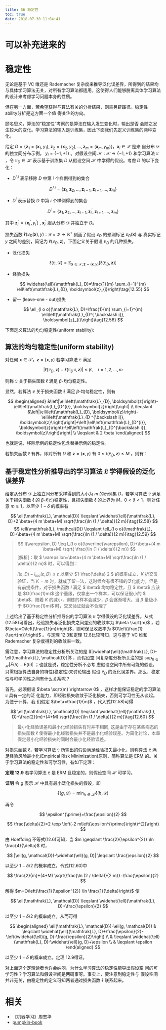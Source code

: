 ```yaml
---
title: 56 稳定性
toc: true
date: 2018-07-30 11:04:41
---
```

# 可以补充进来的

# 稳定性

无论是基于 VC 维还是 Rademacher 复杂度来推导泛化误差界，所得到的结果均与具体学习算法无关，对所有学习算法都适用。这使得人们能够脱离具体学习算法的设计来考虑学习问题本身的性质。

但在另一方面，若希望获得与算法有关的分析结果，则需另辟蹊径。稳定性 ability分析是这方面一个值 得关注的方向。

顾名思义，算法的“稳定性”考察的是算法在输入发生变化时，输出是否 会随之发生较大的变化。学习算法的输入是训练集，因此下面我们先定义训练集的两种变化。

给定 $D=\left\{\boldsymbol{z}_{1}=\left(\boldsymbol{x}_{1}, y_{1}\right), \boldsymbol{z}_{2}=\left(\boldsymbol{x}_{2}, y_{2}\right), \ldots, \boldsymbol{z}_{m}=\left(\boldsymbol{x}_{m}, y_{m}\right)\right\}$，$\boldsymbol{x}_{i} \in \mathcal{X}$ 是来 自分布 $\mathcal{D}$ 的独立同分布示例， $y_{i}=\{-1,+1\}$ 。对假设空间 $\mathcal{H} : \mathcal{X} \rightarrow\{-1,+1\}$ 和学习算法 $\mathfrak{L}$ ，令 $\mathfrak{L}_{D} \in \mathcal{H}$ 表示基于训练集 $D$ 从假设空间 $\mathcal{H}$ 中学得的假设。考虑 $D$ 的以下变化：

- $D^{\backslash i}$ 表示移除 $D$ 中第 $i$ 个样例得到的集合

$$
D^{\backslash i}=\left\{\boldsymbol{z}_{1}, \boldsymbol{z}_{2}, \ldots, \boldsymbol{z}_{i-1}, \boldsymbol{z}_{i+1}, \ldots, \boldsymbol{z}_{m}\right\}
$$

- $D^{i}$ 表示替换 $D$ 中第 $i$ 个样例得到的集合

$$
D^{i}=\left\{\boldsymbol{z}_{1}, \boldsymbol{z}_{2}, \ldots, \boldsymbol{z}_{i-1}, \boldsymbol{z}_{i}^{\prime}, \boldsymbol{z}_{i+1}, \ldots, \boldsymbol{z}_{m}\right\}
$$

其中 $\boldsymbol{z}_{i}^{\prime}=\left(\boldsymbol{x}_{i}^{\prime}, y_{i}^{\prime}\right)$ , $\boldsymbol{x}_{i}^{\prime}$ 服从分布 $\mathcal{D}$ 并独立于 $D$。

损失函数 $\ell\left(\mathfrak{L}_{D}(\boldsymbol{x}), y\right) : \mathcal{Y} \times \mathcal{Y} \rightarrow \mathbb{R}^{+}$ 刻画了假设 $\mathfrak{L}_{D}$ 的预测标记 $\mathfrak{L}_{D}(\boldsymbol{x})$ 与
真实标记 $y$ 之间的差别，简记为 $\ell\left(\mathfrak{L}_{D}, \boldsymbol{z}\right)$。下面定义关于假设 $\mathfrak{L}_{D}$ 的几种损失。

- 泛化损失

$$
\ell(\mathfrak{L}, \mathcal{D})=\mathbb{E}_{\boldsymbol{x} \in \mathcal{X}, \boldsymbol{z}=(\boldsymbol{x}, y)}\left[\ell\left(\mathfrak{L}_{D}, \boldsymbol{z}\right)\right]\tag{12.54}
$$

- 经验损失

$$
\widehat{\ell}(\mathfrak{L}, D)=\frac{1}{m} \sum_{i=1}^{m} \ell\left(\mathfrak{L}_{D}, \boldsymbol{z}_{i}\right)\tag{12.55}
$$

- 留一 (leave-one - out)损失

$$
\ell_{l o o}(\mathfrak{L}, D)=\frac{1}{m} \sum_{i=1}^{m} \ell\left(\mathfrak{L}_{D^{ \backslash i}}, \boldsymbol{z}_{i}\right)\tag{12.56}
$$

下面定义算法的均匀稳定性(uniform stability):

## 算法的均匀稳定性(uniform stability)

对任何 $\boldsymbol{x} \in \mathcal{X}$，$\boldsymbol{z}=(\boldsymbol{x}, y)$   若学习算法 $\mathfrak{L}$ 满足

$$
\left|\ell\left(\mathfrak{L}_{D}, \boldsymbol{z}\right)-\ell\left(\mathfrak{L}_{D^{\backslash i}}, \boldsymbol{z}\right)\right| \leqslant \beta, \quad i=1,2, \ldots, m\tag{12.57}
$$

则称 $\mathfrak{L}$ 关于损失函数 $\ell$ 满足 $\beta$-均匀稳定性。

显然，若算法 $\mathfrak{L}$ 关于损失函数 $\ell$ 满足 $\beta$-均匀稳定性，则有

$$
\begin{aligned} &\left|\ell\left(\mathfrak{L}_{D}, \boldsymbol{z}\right)-\ell\left(\mathfrak{L}_{D^{i}}, \boldsymbol{z}\right)\right| \\ \leqslant &\left|\ell\left(\mathfrak{L}_{D}, \boldsymbol{z}\right)-\ell\left(\mathfrak{L}_{D ^{\backslash i}}, \boldsymbol{z}\right)\right|+\left|\ell\left(\mathfrak{L}_{D^{i}}, \boldsymbol{z}\right)-\ell\left(\mathfrak{L}_{D^{\backslash i}}, \boldsymbol{z}\right)\right| \\ \leqslant & 2 \beta \end{aligned}
$$


也就是说，移除示例的稳定性包含替换示例的稳定性。

若损失函数 $\ell$ 有界，即对所有 $D$ 和 $\boldsymbol{z}=(\boldsymbol{x}, y)$ 有 $0 \leqslant l\left(\mathfrak{L}_{D}, \boldsymbol{z}\right) \leqslant M$ ，则有：

## 基于稳定性分析推导出的学习算法 $\mathfrak{L}$ 学得假设的泛化误差界

给定从分布 $\mathcal{D}$ 上独立同分布采样得到的大小为 $m$ 的示例集 $D$，若学习算法 $\mathfrak{L}$ 满足关于损失函数 $\ell$ 的 $\beta$-均匀稳定性，且损失函数 $\ell$ 的上界为 $M$，$0<\delta<1$，则对任意 $m \geqslant 1$，以至少 $1-\delta$ 的概率有

$$
\ell(\mathfrak{L}, \mathcal{D}) \leqslant \widehat{\ell}(\mathfrak{L}, D)+2 \beta+(4 m \beta+M) \sqrt{\frac{\ln (1 / \delta)}{2 m}}\tag{12.58}
$$
$$
\ell(\mathfrak{L}, \mathcal{D}) \leqslant \ell_{l o o}(\mathfrak{L}, D)+\beta+(4 m \beta+M) \sqrt{\frac{\ln (1 / \delta)}{2 m}}\tag{12.59}
$$

> $$
> l(\varepsilon, D) \leq l_{l o o}(\overline{\varepsilon}, D)+\beta+(4 m \beta+M) \sqrt{ \frac{\ln (1 / \delta)}{2 m}}
> $$
> [解析]：取 $ \varepsilon=\beta+(4 m \beta+M) \sqrt\frac{\ln (1 / \delta)}{2 m}$ 时，可以得到：
>
> $l(\varepsilon, D)-l_{l o o}(\varepsilon, D) \leq \varepsilon$ 以至少 $1-\frac{\delta} 2 $ 的概率成立，$K$ 折交叉验证，当 $K=m$ 时，就成了留一法，这时候会有很不错的泛化能力，但是有前提条件，对于损失函数 $l$ 满足 $ \beta$ 均匀稳定性，且 $ \beta$ 应该是 $O(\frac{1}m)$ 这个量级，仅拿出一个样本，可以保证很小的 $ \beta$，随着 $K$ 的减小，训练的样本会减少，$\beta$ 会逐渐增大，当 $\beta$ 量级小于 $O(\frac{1}m)$ 时，交叉验证就会不合理了

上述给出了基于稳定性分析推导出的学习算法 $\mathfrak{L}$ 学得假设的泛化误差界。从式(12.58)可看出，经验损失与泛化损失之间差别的收敛率为 $\beta \sqrt{m}$ ，若 $\beta=O\left(\frac{1}{m}\right)$，则可保证收敛率为 $O\left(\frac{1}{\sqrt{m}}\right)$ 。与定理 12.3和定理 12.6比较可知，这与基于 VC 维和 Rademacher 复杂度得到的收敛率一致。

需注意，学习算法的稳定性分析所关注的是 $|\widehat{\ell}(\mathfrak{L}, D)-\ell(\mathfrak{L}, \mathcal{D})|$ ，而假设空 间复杂度分析所关注的是 $\sup _{h \in \mathcal{H}}|\widehat{E}(h)-E(h)|$ ；也就是说，稳定性分析不必考 虑假设空间中所有可能的假设，只需根据算法自身的特性(稳定性)来讨论输出 假设 $\mathfrak{L}_{D}$ 的泛化误差界。那么，稳定性与可学习性之间有什么关系呢？

首先，必须假设 $\beta \sqrt{m} \rightarrow 0$ ，这样才能保证稳定的学习算法 $\mathfrak{L}$ 具有一定的泛 化能力，即经验损失收敛于泛化损失，否则可学习性无从谈起。为便于计算，我 们假定 $\beta=\frac{1}{m}$ ，代入式(12.58)可得

$$
\ell(\mathfrak{L}, \mathcal{D}) \leqslant \widehat{\ell}(\mathfrak{L}, D)+\frac{2}{m}+(4+M) \sqrt{\frac{\ln (1 / \delta)}{2 m}}\tag{12.60}
$$

> 最小化经验误差和最小化经验损失有时并不相同, 这是由于存在某些病态的 损失函数 $\ell$ 使得最小化经验损失并不是最小化经验误差。为简化讨论，本章假定最小化经验损失的同时会最小化经验误差。


对损失函数 $\ell$，若学习算法 $\mathfrak{L}$ 所输出的假设满足经验损失最小化，则称算法 $\mathfrak{L}$ 满足经验风险最小化(Empirical Risk Minimization)原则，简称算法是 ERM 的。关于学习算法的稳定性和可学习性，有如下定理：

**定理 12.9** 若学习算法 $\mathfrak{L}$ 是 ERM 且稳定的，则假设空间 $\mathcal{H}$ 可学习。

**证明** 令 $g$ 表示 $\mathcal{H}$ 中具有最小泛化损失的假设，即

$$
\ell(g, \mathcal{D})=\min _{h \in \mathcal{H}} \ell(h, \mathcal{D})
$$

再令

$$
\epsilon^{\prime}=\frac{\epsilon}{2}
$$

$$
\frac{\delta}{2}=2 \exp \left(-2 m\left(\epsilon^{\prime}\right)^{2}\right)
$$

由 Hoeffding 不等式(12.6)可知，当 $m \geqslant \frac{2}{\epsilon^{2}} \ln \frac{4}{\delta}$ 时，

$$
|\ell(g, \mathcal{D})-\widehat{\ell}(g, D)| \leqslant \frac{\epsilon}{2}
$$

以至少 $1-\delta / 2$ 的概率成立。令式(12.60)中

$$
\frac{2}{m}+(4+M) \sqrt{\frac{\ln (2 / \delta)}{2 m}}=\frac{\epsilon}{2}
$$


解得 $m=O\left(\frac{1}{\epsilon^{2}} \ln \frac{1}{\delta}\right)$ 使

$$
\ell(\mathfrak{L}, \mathcal{D}) \leqslant \widehat{\ell}(\mathfrak{L}, D)+\frac{\epsilon}{2}
$$

以至少 $1-\delta / 2$ 的概率成立。从而可得

$$
\begin{aligned} \ell(\mathfrak{L}, \mathcal{D})-\ell(g, \mathcal{D}) & \leqslant \widehat{\ell}(\mathfrak{L}, D)+\frac{\epsilon}{2}-\left(\widehat{\ell}(g, D)-\frac{\epsilon}{2}\right) \\ & \leqslant \widehat{\ell}(\mathfrak{L}, D)-\widehat{\ell}(g, D)+\epsilon \\ & \leqslant \epsilon \end{aligned}
$$

以至少 $1-\delta$ 的概率成立。定理 12.9得证。

对上面这个定理读者也许会纳闷，为什么学习算法的稳定性能导出假设空 间的可学习性？学习算法和假设空间是两码事呀。事实上，要注意到稳定性与 假设空间并非无关，由稳定性的定义可知两者通过损失函数 $\ell$ 联系起来。




# 相关

- 《机器学习》周志华
- [pumpkin-book](https://github.com/datawhalechina/pumpkin-book)

